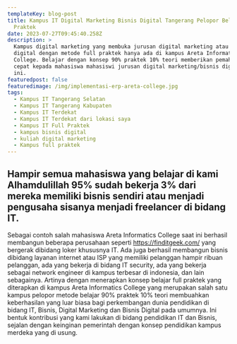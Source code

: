 ```yaml
---
templateKey: blog-post
title: Kampus IT Digital Marketing Bisnis Digital Tangerang Pelopor Belajar Full
  Praktek
date: 2023-07-27T09:45:40.258Z
description: >
  Kampus digital marketing yang membuka jurusan digital marketing atau bisnis
  digital dengan metode full praktek hanya ada di kampus Areta Informatics
  College. Belajar dengan konsep 90% praktek 10% teori memberikan pemahaman yang
  cepat kepada mahasiswa mahasiswi jurusan digital marketing/bisnis digital
  ini. 
featuredpost: false
featuredimage: /img/implementasi-erp-areta-college.jpg
tags:
  - Kampus IT Tangerang Selatan
  - Kampus IT Tangerang Kabupaten
  - Kampus IT Terdekat
  - Kampus IT Terdekat dari lokasi saya
  - Kampus IT Full Praktek
  - kampus bisnis digital
  - kuliah digital marketing
  - Kampus full praktek
---
```

## Hampir semua mahasiswa yang belajar di kami Alhamdulillah 95% sudah bekerja 3% dari mereka memiliki bisnis sendiri atau menjadi pengusaha sisanya menjadi freelancer di bidang IT.

Sebagai contoh salah mahasiswa Areta Informatics College saat ini berhasil membangun beberapa perusahaan seperti https://finditgeek.com/ yang bergerak dibidang loker khususnya IT. Ada juga berhasil membangun bisnis dibidang layanan internet atau ISP yang memiliki pelanggan hampir ribuan pelanggan, ada yang bekerja di bidang IT security, ada yang bekerja sebagai network engineer di kampus terbesar di indonesia, dan lain sebagainya.
Artinya dengan menerapkan konsep belajar full praktek yang diterapkan di kampus Areta Informatics College yang merupakan salah satu kampus pelopor metode belajar 90% praktek 10% teori membuahkan keberhasilan yang luar biasa bagi perkembangan dunia pendidikan di bidang IT, Bisnis, Digital Marketing dan Bisnis Digital pada umumnya.
Ini bentuk kontribusi yang kami lakukan di bidang pendidikan IT dan Bisnis, sejalan dengan keinginan pemerintah dengan konsep pendidikan kampus merdeka yang di usung.